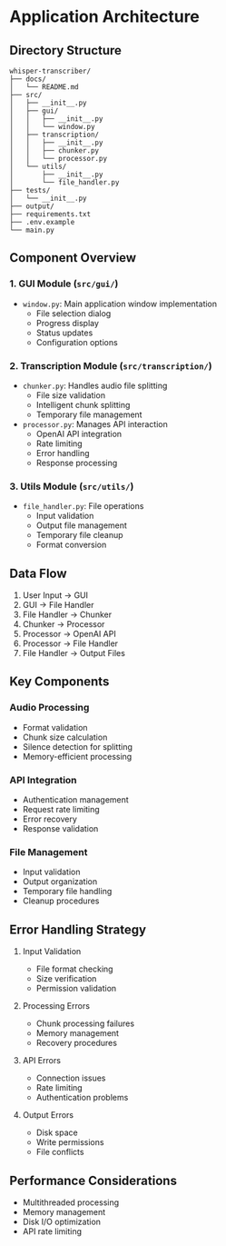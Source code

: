 # Application Architecture

## Directory Structure
```
whisper-transcriber/
├── docs/
│   └── README.md
├── src/
│   ├── __init__.py
│   ├── gui/
│   │   ├── __init__.py
│   │   └── window.py
│   ├── transcription/
│   │   ├── __init__.py
│   │   ├── chunker.py
│   │   └── processor.py
│   └── utils/
│       ├── __init__.py
│       └── file_handler.py
├── tests/
│   └── __init__.py
├── output/
├── requirements.txt
├── .env.example
└── main.py
```

## Component Overview

### 1. GUI Module (`src/gui/`)
- `window.py`: Main application window implementation
  - File selection dialog
  - Progress display
  - Status updates
  - Configuration options

### 2. Transcription Module (`src/transcription/`)
- `chunker.py`: Handles audio file splitting
  - File size validation
  - Intelligent chunk splitting
  - Temporary file management
- `processor.py`: Manages API interaction
  - OpenAI API integration
  - Rate limiting
  - Error handling
  - Response processing

### 3. Utils Module (`src/utils/`)
- `file_handler.py`: File operations
  - Input validation
  - Output file management
  - Temporary file cleanup
  - Format conversion

## Data Flow
1. User Input → GUI
2. GUI → File Handler
3. File Handler → Chunker
4. Chunker → Processor
5. Processor → OpenAI API
6. Processor → File Handler
7. File Handler → Output Files

## Key Components

### Audio Processing
- Format validation
- Chunk size calculation
- Silence detection for splitting
- Memory-efficient processing

### API Integration
- Authentication management
- Request rate limiting
- Error recovery
- Response validation

### File Management
- Input validation
- Output organization
- Temporary file handling
- Cleanup procedures

## Error Handling Strategy
1. Input Validation
   - File format checking
   - Size verification
   - Permission validation

2. Processing Errors
   - Chunk processing failures
   - Memory management
   - Recovery procedures

3. API Errors
   - Connection issues
   - Rate limiting
   - Authentication problems

4. Output Errors
   - Disk space
   - Write permissions
   - File conflicts

## Performance Considerations
- Multithreaded processing
- Memory management
- Disk I/O optimization
- API rate limiting
``` 